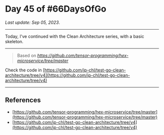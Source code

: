 # Day 45 of #66DaysOfGo

_Last update:  Sep 05, 2023_.

---

Today, I've continued with the Clean Architecture series, with a basic skeleton.

---

> Based on _https://github.com/tensor-programming/hex-microservice/tree/master_

Check the code in [https://github.com/jp-chl/test-go-clean-architecture/tree/v4](https://github.com/jp-chl/test-go-clean-architecture/tree/v4)

---

## References

- [https://github.com/tensor-programming/hex-microservice/tree/master](https://github.com/tensor-programming/hex-microservice/tree/master)
- [https://github.com/jp-chl/test-go-clean-architecture/tree/v4](https://github.com/jp-chl/test-go-clean-architecture/tree/v4)
